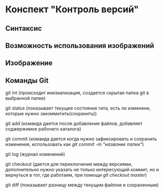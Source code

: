 # Конспект "Контроль версий"

## Синтаксис

## Возможность использования изображений 

## Изображение

## Команды Git
git int (происходит инизиализация, создается скрытая папка git в выбранной папке)

 git status (показывает текущее состояние гита, есть ли изменени, которые нужно закоммитить(сохранить))

 git add (команда дается после добавления файлов, добавляет соджержимое рабочего каталога)

 git commit (команда дается когда нужно зафиксировать и сохранить изменения, использовать как *git commit -m "название папки"*)

 git log (журнал изменений)

 git checkout (дается для переключения между версиями, дополнительно нужно указать не только интересующий коммит, но и вернуться в тот, где работаем, при помощи *git checkout master*)

 git diff (показывает разницу между текущим файлом и сохраненным)
